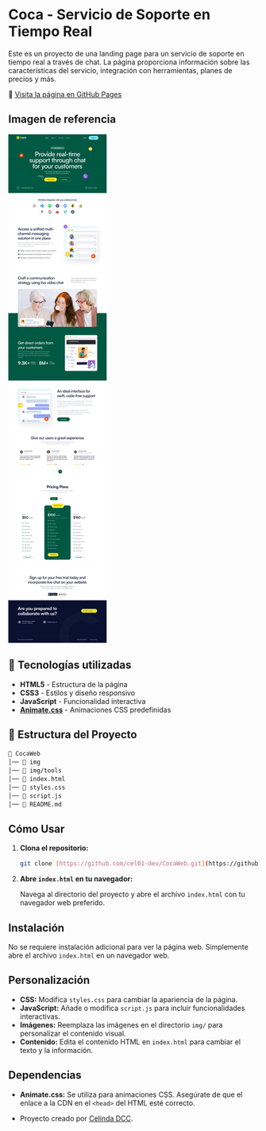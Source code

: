 # Coca - Servicio de Soporte en Tiempo Real

Este es un proyecto de una landing page para un servicio de soporte en tiempo real a través de chat. La página proporciona información sobre las características del servicio, integración con herramientas, planes de precios y más.

🔗 [Visita la página en GitHub Pages](https://cel01-dev.github.io/CocaWeb/)

## Imagen de referencia
![Imagen de referencia](img/referencia.webp)

## 📌 Tecnologías utilizadas
- **HTML5** - Estructura de la página
- **CSS3** - Estilos y diseño responsivo
- **JavaScript** - Funcionalidad interactiva
- **[Animate.css](https://cdnjs.cloudflare.com/ajax/libs/animate.css/4.1.1/animate.min.css)** - Animaciones CSS predefinidas

## 📂 Estructura del Proyecto

```bash
📁 CocaWeb
│── 📁 img 
│── 📁 img/tools 
│── 📄 index.html 
│── 📄 styles.css 
│── 📄 script.js 
│── 📄 README.md 
```

## Cómo Usar

1.  **Clona el repositorio:**

    ```bash
    git clone [https://github.com/cel01-dev/CocaWeb.git](https://github.com/cel01-dev/CocaWeb.git)
    ```

2.  **Abre `index.html` en tu navegador:**

    Navega al directorio del proyecto y abre el archivo `index.html` con tu navegador web preferido.

## Instalación

No se requiere instalación adicional para ver la página web. Simplemente abre el archivo `index.html` en un navegador web.

## Personalización

* **CSS:** Modifica `styles.css` para cambiar la apariencia de la página.
* **JavaScript:** Añade o modifica `script.js` para incluir funcionalidades interactivas.
* **Imágenes:** Reemplaza las imágenes en el directorio `img/` para personalizar el contenido visual.
* **Contenido:** Edita el contenido HTML en `index.html` para cambiar el texto y la información.

## Dependencias

* **Animate.css:** Se utiliza para animaciones CSS. Asegúrate de que el enlace a la CDN en el `<head>` del HTML esté correcto.


* Proyecto creado por [Celinda DCC](https://github.com/cel01-dev).

